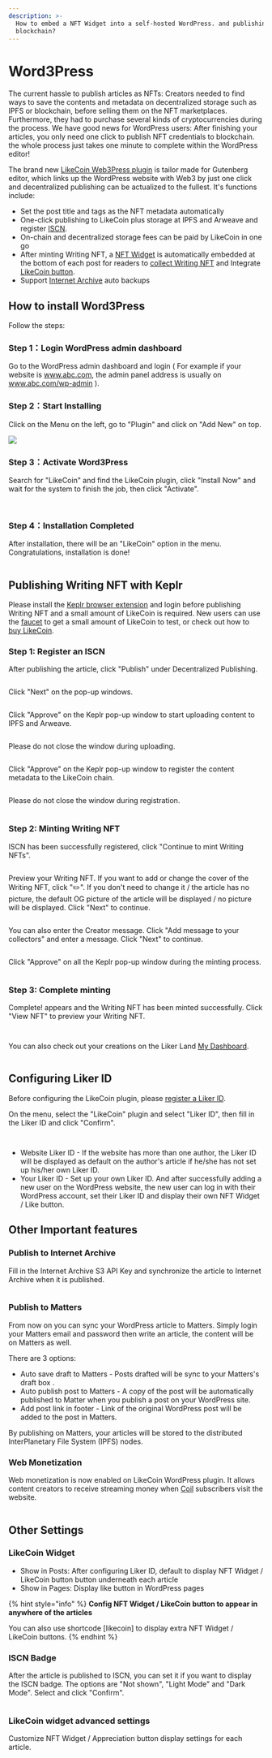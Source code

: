 ```yaml
---
description: >-
  How to embed a NFT Widget into a self-hosted WordPress. and publishing post to
  blockchain?
---
```


# Word3Press

The current hassle to publish articles as NFTs: Creators needed to find ways to save the contents and metadata on decentralized storage such as IPFS or blockchain, before selling them on the NFT marketplaces. Furthermore, they had to purchase several kinds of cryptocurrencies during the process. We have good news for WordPress users: After finishing your articles, you only need one click to publish NFT credentials to blockchain. the whole process just takes one minute to complete within the WordPress editor!

The brand new [LikeCoin Web3Press plugin](https://wordpress.org/plugins/likecoin/) is tailor made for Gutenberg editor, which links up the WordPress website with Web3 by just one click and decentralized publishing can be actualized to the fullest. It's functions include:

* Set the post title and tags as the NFT metadata automatically
* One-click publishing to LikeCoin plus storage at IPFS and Arweave and register [ISCN](../general-guides/decentralized-publishing/what-is-iscn.md).
* On-chain and decentralized storage fees can be paid by LikeCoin in one go
* After minting Writing NFT, a [NFT Widget](../general-guides/writing-nft/collect-writing-nft/nft-widget.md) is automatically embedded at the bottom of each post for readers to [collect Writing NFT](../general-guides/writing-nft/collect-writing-nft/) and Integrate [LikeCoin button](creator/).
* Support [Internet Archive](https://archive.org/) auto backups

## How to install Word3Press <a href="#likecoin" id="likecoin"></a>

Follow the steps:

### Step 1：Login WordPress admin dashboard

Go to the WordPress admin dashboard and login ( For example if your website is www.abc.com, the admin panel address is usually on www.abc.com/wp-admin ).

### Step 2：Start Installing

Click on the Menu on the left, go to "Plugin" and click on "Add New" on top.

![](../.gitbook/assets/wordpress-1-en.png)

### Step 3：Activate Word3Press

Search for "LikeCoin" and find the LikeCoin plugin, click "Install Now" and wait for the system to finish the job, then click "Activate".

<figure><img src="../.gitbook/assets/wordpress 2-en.png" alt=""><figcaption></figcaption></figure>

<figure><img src="../.gitbook/assets/wordpress 3-en.png" alt=""><figcaption></figcaption></figure>

### Step 4：Installation Completed

After installation, there will be an "LikeCoin" option in the menu. Congratulations,  installation is done!

<figure><img src="../.gitbook/assets/wordpress 4-en.png" alt=""><figcaption></figcaption></figure>

## Publishing Writing NFT with Keplr

Please install the [Keplr browser extension](../general-guides/wallet/keplr/) and login before publishing Writing NFT and a small amount of LikeCoin is required. New users can use the [faucet](../general-guides/faucet.md) to get a small amount of LikeCoin to test, or check out how to [buy LikeCoin](../general-guides/trade/buy-likecoin.md).

### Step 1: Register an ISCN

After publishing the article, click "Publish" under Decentralized Publishing.

<figure><img src="../.gitbook/assets/W3Press mint 1.png" alt=""><figcaption></figcaption></figure>

Click "Next" on the pop-up windows.

<figure><img src="../.gitbook/assets/W3Press mint 2.png" alt=""><figcaption></figcaption></figure>

Click "Approve" on the Keplr pop-up window to start uploading content to IPFS and Arweave.

<figure><img src="../.gitbook/assets/W3Press mint 3.png" alt=""><figcaption></figcaption></figure>

Please do not close the window during uploading.

<figure><img src="../.gitbook/assets/W3Press mint 4.png" alt=""><figcaption></figcaption></figure>

Click "Approve" on the Keplr pop-up window to register the content metadata to the LikeCoin chain.

<figure><img src="../.gitbook/assets/W3Press mint 5.png" alt=""><figcaption></figcaption></figure>

Please do not close the window during registration.

<figure><img src="../.gitbook/assets/W3Press mint 6.png" alt=""><figcaption></figcaption></figure>

### Step 2: Minting Writing NFT

ISCN has been successfully registered, click "Continue to mint Writing NFTs".

<figure><img src="../.gitbook/assets/W3Press mint 7.png" alt=""><figcaption></figcaption></figure>

Preview your Writing NFT. If you want to add or change the cover of the Writing NFT, click ":pencil2:". If you don't need to change it / the article has no picture, the default OG picture of the article will be displayed / no picture will be displayed. Click "Next" to continue.

<figure><img src="../.gitbook/assets/W3Press mint 8.png" alt=""><figcaption></figcaption></figure>

You can also enter the Creator message. Click "Add message to your collectors" and enter a message. Click "Next" to continue.

<figure><img src="../.gitbook/assets/W3Press mint 9.png" alt=""><figcaption></figcaption></figure>

Click "Approve" on all the Keplr pop-up window during the minting process.

<figure><img src="../.gitbook/assets/W3Press mint 10.png" alt=""><figcaption></figcaption></figure>

### Step 3: Complete minting

Complete! appears and the Writing NFT has been minted successfully. Click "View NFT" to preview your Writing NFT.

<figure><img src="../.gitbook/assets/W3Press mint 11.png" alt=""><figcaption></figcaption></figure>

<figure><img src="../.gitbook/assets/W3Press mint 12.png" alt=""><figcaption></figcaption></figure>

You can also check out your creations on the Liker Land [My Dashboard](../general-guides/writing-nft/dashboard.md).

<figure><img src="../.gitbook/assets/W3Press mint 13-en.png" alt=""><figcaption></figcaption></figure>

## Configuring Liker ID

Before configuring the LikeCoin plugin, please [register a Liker ID](liker-id/).

On the menu, select the "LikeCoin" plugin and select "Liker ID", then fill in the Liker ID and click "Confirm".

<figure><img src="../.gitbook/assets/wordpress 5.png" alt=""><figcaption></figcaption></figure>

<figure><img src="../.gitbook/assets/wordpress 6.png" alt=""><figcaption></figcaption></figure>

* Website Liker ID - If the website has more than one author, the Liker ID will be displayed as default on the author's article if he/she has not set up his/her own Liker ID.
* Your Liker ID - Set up your own Liker ID. And after successfully adding a new user on the WordPress website, the new user can log in with their WordPress account, set their Liker ID and display their own NFT Widget / Like button.

## Other Important features

### Publish to Internet Archive

Fill in the Internet Archive S3 API Key and synchronize the article to Internet Archive when it is published.

<figure><img src="../.gitbook/assets/wordpress 11.png" alt=""><figcaption></figcaption></figure>

### Publish to Matters

From now on you can sync your WordPress article to Matters. Simply login your Matters email and password then write an article, the content will be on Matters as well.

There are 3 options:

* Auto save draft to Matters - Posts drafted will be sync to your Matters's draft box  .
* Auto publish post to Matters - A copy of the post will be automatically published to Matter when you publish a post on your WordPress site.
* Add post link in footer - Link of the original WordPress post will be added to the post in Matters.

By publishing on Matters, your articles will be stored to the distributed InterPlanetary File System (IPFS) nodes.

### Web Monetization

Web monetization is now enabled on LikeCoin WordPress plugin. It allows content creators to receive streaming money when [Coil](https://coil.com/) subscribers visit the website.

<figure><img src="../.gitbook/assets/wordpress 12.png" alt=""><figcaption></figcaption></figure>

## Other Settings

### LikeCoin Widget

* Show in Posts: After configuring Liker ID, default to display NFT Widget / LikeCoin button button underneath each article
* Show in Pages: Display like button in WordPress pages

{% hint style="info" %}
**Config NFT Widget / LikeCoin button to appear in anywhere of the articles**

You can also use shortcode \[likecoin] to display extra NFT Widget / LikeCoin buttons.
{% endhint %}

### ISCN Badge

After the article is published to ISCN, you can set it if you want to display the ISCN badge. The options are "Not shown", "Light Mode" and "Dark Mode". Select and click "Confirm".

<figure><img src="../.gitbook/assets/wordpress 8.png" alt=""><figcaption></figcaption></figure>

### LikeCoin widget advanced settings

Customize NFT Widget / Appreciation button display settings for each article.

<figure><img src="../.gitbook/assets/wordpress 9.png" alt=""><figcaption></figcaption></figure>

